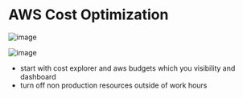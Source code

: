# AWS Cost Optimization

![image](https://user-images.githubusercontent.com/85761276/213442583-7dcaa625-df67-4e81-a352-0c2b29005eb0.png)


![image](https://user-images.githubusercontent.com/85761276/213448662-7d1b0444-f559-476e-af0f-8d697c1e6c45.png)
- start with cost explorer and aws budgets which you visibility and dashboard
- turn off non production resources outside of work hours
